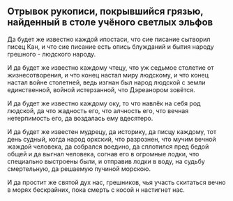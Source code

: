 ##	Отрывок рукописи, покрывшийся грязью, найденный в столе учёного светлых эльфов
Да будет же известно каждой ипостаси, что сие писание сытворил писец Кан, и что сие писание есть опись блужданий и бытия народу грешного - людского народу.

И да будет же известно каждому чтецу, что уж седьмое столетие от жизнесотворения, и что конец настал миру людскому, и что конец настал войне столетней, ведь изгнан был народ людской с земли единственной, войной истерзанной, что Дэреанором зовётся.

И да будет же известно каждому оку, то что навлёк на себя род людской, да что жадность его, что алчность его, что вечная нетерпимость его, да воздалась ему вдесятеро.

И да будет же известен мудрецу, да историку, да писцу каждому, тот день судный, когда народ оркский, что разрознен, что мучим вечной жаждой человека, да собрался воедино, да сплотился пред бедой общей и да выгнал человека, согнав его в огромные лодки, что специально выстроены были, и отправив лодки в воду, на судьбу смертельную, да решаемую пучиной морскою.

И да простит же святой дух нас, грешников, чья участь скитаться вечно в морях бескрайних, пока смерть с косой н настигнет нас.
